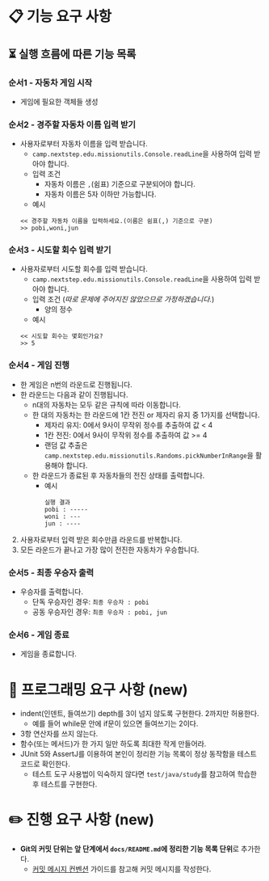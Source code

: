 # 📋 기능 요구 사항

## ⏳ 실행 흐름에 따른 기능 목록

### 순서1 - 자동차 게임 시작

* 게임에 필요한 객체들 생성

### 순서2 - 경주할 자동차 이름 입력 받기

* 사용자로부터 자동차 이름을 입력 받습니다.
    * `camp.nextstep.edu.missionutils.Console.readLine`을 사용하여 입력 받아야 합니다.
    * 입력 조건
        * 자동차 이름은 `,`(쉼표) 기준으로 구분되어야 합니다.
        * 자동차 이름은 5자 이하만 가능합니다.
    * 예시
    ```
    << 경주할 자동차 이름을 입력하세요.(이름은 쉼표(,) 기준으로 구분)
    >> pobi,woni,jun
    ```

### 순서3 - 시도할 회수 입력 받기

* 사용자로부터 시도할 회수를 입력 받습니다.
    * `camp.nextstep.edu.missionutils.Console.readLine`을 사용하여 입력 받아야 합니다.
    * 입력 조건 (*따로 문제에 주어지진 않았으므로 가정하겠습니다.*)
        * 양의 정수
    * 예시
    ```
    << 시도할 회수는 몇회인가요?
    >> 5
    ```

### 순서4 - 게임 진행

* 한 게임은 n번의 라운드로 진행됩니다.
* 한 라운드는 다음과 같이 진행됩니다.
    * n대의 자동차는 모두 같은 규칙에 따라 이동합니다.
    * 한 대의 자동차는 한 라운드에 1칸 전진 or 제자리 유지 중 1가지를 선택합니다.
        * 제자리 유지: 0에서 9사이 무작위 정수를 추출하여 값 < 4
        * 1칸 전진: 0에서 9사이 무작위 정수를 추출하여 값 >= 4
        * 랜덤 값 추출은 `camp.nextstep.edu.missionutils.Randoms.pickNumberInRange`을 활용해야 합니다.
    * 한 라운드가 종료된 후 자동차들의 전진 상태를 출력합니다.
        * 예시
          ```
          실행 결과
          pobi : -----
          woni : ---
          jun : ----
          ```

2. 사용자로부터 입력 받은 회수만큼 라운드를 반복합니다.
3. 모든 라운드가 끝나고 가장 많이 전진한 자동차가 우승합니다.

### 순서5 - 최종 우승자 출력

* 우승자를 출력합니다.
    * 단독 우승자인 경우: `최종 우승자 : pobi`
    * 공동 우승자인 경우: `최종 우승자 : pobi, jun`

### 순서6 - 게임 종료

* 게임을 종료합니다.

# 🎯 프로그래밍 요구 사항 (new)

- indent(인덴트, 들여쓰기) depth를 3이 넘지 않도록 구현한다. 2까지만 허용한다.
    - 예를 들어 while문 안에 if문이 있으면 들여쓰기는 2이다.
- 3항 연산자를 쓰지 않는다.
- 함수(또는 메서드)가 한 가지 일만 하도록 최대한 작게 만들어라.
- JUnit 5와 AssertJ를 이용하여 본인이 정리한 기능 목록이 정상 동작함을 테스트 코드로 확인한다.
    - 테스트 도구 사용법이 익숙하지 않다면 `test/java/study`를 참고하여 학습한 후 테스트를 구현한다.

# ✏️ 진행 요구 사항 (new)

- **Git의 커밋 단위는 앞 단계에서 `docs/README.md`에 정리한 기능 목록 단위**로 추가한다.
    - [커밋 메시지 컨벤션](https://gist.github.com/stephenparish/9941e89d80e2bc58a153) 가이드를 참고해 커밋 메시지를 작성한다.